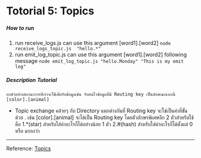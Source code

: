 # Totorial 5: Topics
##### How to run
1.  run receive_logs.js can use this argument [word1].[word2] 
    `node receive_logs_topic.js  "hello.*"`
2. run emit_log_topic.js can use this argument [word1].[word2]  following message
	`node emit_log_topic.js "hello.Monday" "This is my emit log"`

##### Description Tutorial
    ยกตัวอย่างสถานะการที่เราจะใช้เพื่อรับข้อมูลเช่น รับสนใจข้อมูลที่มี Routing key เป็นลักษณะแบบนี้ [color].[animal] 

- Topic exchange
  คล้ายๆ กับ Directory แตกต่างกันที่ Routing key จะใช่เป็นคำที่ขั้นด้วย . เช่น  [color].[animal] จะได้เป็น Routing key โดยตัวอักษรพิเศษอีก 2 ตัวสำหรับใช้คือ
  1.*(star) สำหรับใส่คำอะไรก็ได้อย่างน้อย 1 ตัว
  2.#(hash) สำหรับใส่คำอะไรก็ได้ตั้งแต่ 0 หรือ มากกว่า
------------

Reference:
[ Topics ](https://www.rabbitmq.com/tutorials/tutorial-five-javascript.html "Topics")
